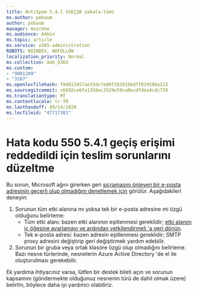 ```yaml
---
title: AntiSpam 5.4.1 VSEÇŞB yakala-tümü
ms.author: pebaum
author: pebaum
manager: mnirkhe
ms.audience: Admin
ms.topic: article
ms.service: o365-administration
ROBOTS: NOINDEX, NOFOLLOW
localization_priority: Normal
ms.collection: Adm_O365
ms.custom:
- "9001209"
- "3167"
ms.openlocfilehash: f9d613457ae33dc7e00f20391bbdff029500a123
ms.sourcegitcommit: c6692ce0fa1358ec3529e59ca0ecdfdea4cdc759
ms.translationtype: MT
ms.contentlocale: tr-TR
ms.lasthandoff: 09/14/2020
ms.locfileid: "47717381"
---
```

# <a name="fix-delivery-issues-for-error-code-550-541-relay-access-denied"></a>Hata kodu 550 5.4.1 geçiş erişimi reddedildi için teslim sorunlarını düzeltme

Bu sorun, Microsoft ağını girerken geri [sıçramasını önleyen bir e-posta adresinin geçerli olup olmadığını denetlemek için](https://docs.microsoft.com/exchange/mail-flow-best-practices/use-directory-based-edge-blocking) görülür. Aşağıdakileri deneyin:

1. Sorunun tüm etki alanına mı yoksa tek bir e-posta adresine mi özgü olduğunu belirleme:
    - Tüm etki alanı: bazen etki alanının eşitlenmesi gereklidir; [etki alanını iç öğesine ayarlamayı ve ardından yetkilendirmeli 'a geri dönün](https://docs.microsoft.com/exchange/mail-flow-best-practices/manage-accepted-domains/manage-accepted-domains).
    - Tek e-posta adresi: bazen adresin eşitlenmesi gereklidir; SMTP proxy adresini değiştirip geri değiştirmek yardım edebilir.
2. Sorunun bir gruba veya ortak klasöre özgü olup olmadığını belirleme. Bazı nesne türlerinde, nesnelerin Azure Active Directory 'de el ile oluşturulması gerekebilir.

Ek yardıma ihtiyacınız varsa, lütfen bir destek bileti açın ve sorunun kapsamını (göndermekte olduğunuz nesnenin türü de dahil olmak üzere) belirtin, böylece daha iyi yardımcı olabiliriz.
